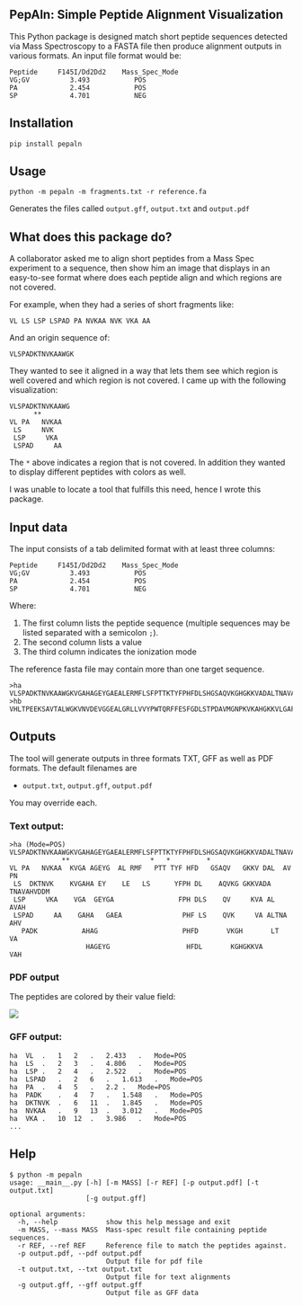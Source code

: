 
## PepAln: Simple Peptide Alignment Visualization

This Python package is designed match short peptide sequences detected via Mass Spectroscopy to a FASTA file then produce alignment outputs in various formats. An input file format would be:

    Peptide     F145I/Dd2Dd2    Mass_Spec_Mode
    VG;GV          3.493           POS
    PA             2.454           POS
    SP             4.701           NEG

## Installation

    pip install pepaln

## Usage

	python -m pepaln -m fragments.txt -r reference.fa

Generates the files called `output.gff`, `output.txt` and `output.pdf`

## What does this package do?

A collaborator asked me to align short peptides from a Mass Spec experiment to a sequence, then show him an image that displays in an easy-to-see format where does each peptide align and which regions are not covered.

For example, when they had a series of short fragments like:

    VL LS LSP LSPAD PA NVKAA NVK VKA AA
    
And an origin sequence of:

    VLSPADKTNVKAAWGK

They wanted to see it aligned in a way that lets them see which region is well covered and which region is not covered. I came up with the following visualization:

    VLSPADKTNVKAAWG
          **      
    VL PA   NVKAA  
     LS     NVK    
     LSP     VKA     
     LSPAD     AA     
     
The `*` above indicates a region that is not covered. In addition they wanted to display different peptides with colors as well.

I was unable to locate a tool that fulfills this need, hence I wrote this package.

## Input data

The input consists of a tab delimited format with at least three columns:

    Peptide     F145I/Dd2Dd2    Mass_Spec_Mode
    VG;GV          3.493           POS
    PA             2.454           POS
    SP             4.701           NEG

Where:

1. The first column lists the peptide sequence (multiple sequences may be listed separated with a semicolon `;`).
2. The second column lists a value 
3. The third column indicates the ionization mode

The reference fasta file may contain more than one target sequence.

    >ha
    VLSPADKTNVKAAWGKVGAHAGEYGAEALERMFLSFPTTKTYFPHFDLSHGSAQVKGHGKKVADALTNAVAHVDDMPN
    >hb
    VHLTPEEKSAVTALWGKVNVDEVGGEALGRLLVVYPWTQRFFESFGDLSTPDAVMGNPKVKAHGKKVLGAFSDGLAHL
    
## Outputs

The tool will generate outputs in three formats TXT, GFF as well as PDF formats. The default filenames are

* `output.txt`, `output.gff`, `output.pdf`

You may override each.

### Text output:

    >ha (Mode=POS)
    VLSPADKTNVKAAWGKVGAHAGEYGAEALERMFLSFPTTKTYFPHFDLSHGSAQVKGHGKKVADALTNAVAHVDDMPN
                 **                    *   *         *                            
    VL PA   NVKAA  KVGA AGEYG  AL RMF   PTT TYF HFD   GSAQV   GKKV DAL  AV      PN
     LS  DKTNVK    KVGAHA EY    LE   LS      YFPH DL    AQVKG GKKVADA TNAVAHVDDM  
     LSP     VKA    VGA  GEYGA                FPH DLS    QV     KVA AL  AVAH      
     LSPAD     AA    GAHA   GAEA               PHF LS    QVK     VA ALTNA AHV     
       PADK           AHAG                     PHFD       VKGH       LT  VA       
                       HAGEYG                   HFDL       KGHGKKVA      VAH      
 

### PDF output 

The peptides are colored by their value field:

![](http://ialbert.me/static/images/output.png)

### GFF output:
    
    ha	VL	.	1	2	.	2.433	.	Mode=POS
    ha	LS	.	2	3	.	4.806	.	Mode=POS
    ha	LSP	.	2	4	.	2.522	.	Mode=POS
    ha	LSPAD	.	2	6	.	1.613	.	Mode=POS
    ha	PA	.	4	5	.	2.2	.	Mode=POS
    ha	PADK	.	4	7	.	1.548	.	Mode=POS
    ha	DKTNVK	.	6	11	.	1.845	.	Mode=POS
    ha	NVKAA	.	9	13	.	3.012	.	Mode=POS
    ha	VKA	.	10	12	.	3.986	.	Mode=POS
    ...

## Help

    $ python -m pepaln
    usage: __main__.py [-h] [-m MASS] [-r REF] [-p output.pdf] [-t output.txt]
                       [-g output.gff]
    
    optional arguments:
      -h, --help            show this help message and exit
      -m MASS, --mass MASS  Mass-spec result file containing peptide sequences.
      -r REF, --ref REF     Reference file to match the peptides against.
      -p output.pdf, --pdf output.pdf
                            Output file for pdf file
      -t output.txt, --txt output.txt
                            Output file for text alignments
      -g output.gff, --gff output.gff
                            Output file as GFF data
                            
